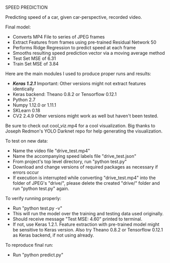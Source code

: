 SPEED PREDICTION

Predicting speed of a car, given car-perspective, recorded video.

Final model:
- Converts MP4 File to series of JPEG frames
- Extract Features from frames using pre-trained Residual Network 50
- Performs Ridge Regression to predict speed at each frame
- Smooths resulting speed prediction vector via a moving average method
- Test Set MSE of 6.31
- Train Set MSE of 3.84

Here are the main modules I used to produce proper runs and results:
- ***Keras 1.2.1*** Important: Other versions might not extract features identically
- Keras backend: Theano 0.8.2 or Tensorflow 0.12.1
- Python 2.7
- Numpy 1.12.0 or 1.11.1
- SKLearn 0.18
- CV2 2.4.9
Other versions might work as well but haven't been tested.

Be sure to check out cool_viz.mp4 for a cool visualization. Big thanks to Joseph Redmon's YOLO Darknet repo for help generating the visualization.

To test on new data:
- Name the video file "drive_test.mp4"
- Name the accompanying speed labels file "drive_test.json"
- From project's top level directory, run "python test.py"
- Download and change versions of required packages as necessary if errors occur
- If execution is interrupted while converting "drive_test.mp4" into the folder of JPEG's
    "drive/", please delete the created "drive/" folder and run "python test.py" again.

To verify running properly:
- Run "python test.py -v"
- This will run the model over the training and testing data used originally.
- Should receive message "Test MSE: 4.60" printed to terminal.
- If not, use Keras 1.2.1. Feature extraction with pre-trained model might be sensitive to
    Keras version. Also try Theano 0.8.2 or Tensorflow 0.12.1 as Keras backend,
    if not using already.

To reproduce final run:
- Run "python predict.py"
